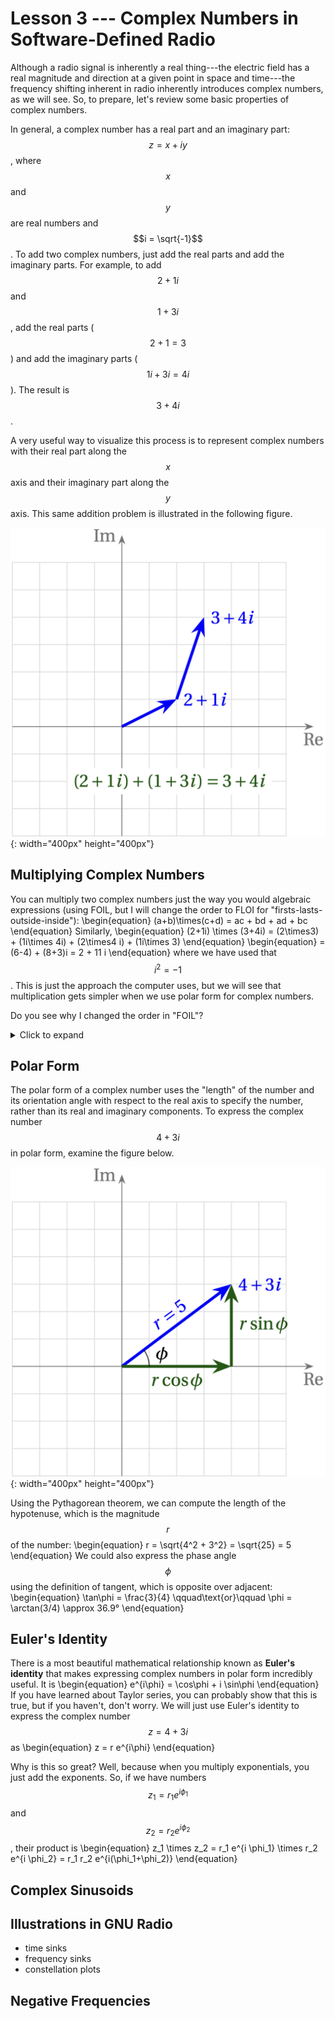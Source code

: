 # Lesson 3 --- Complex Numbers in Software-Defined Radio

Although a radio signal is inherently a real thing---the electric field has a real magnitude and direction at a given point in space and time---the frequency shifting inherent in radio inherently introduces complex numbers, as we will see. So, to prepare, let's review some basic properties of complex numbers.

In general, a complex number has a real part and an imaginary part: $$z = x + iy$$, where $$x$$ and $$y$$ are real numbers and $$i = \sqrt{-1}$$. To add two complex numbers, just add the real parts and add the imaginary parts. For example, to add $$2+1i$$ and $$1 + 3i$$, add the real parts ($$2+1=3$$) and add the imaginary parts ($$1i + 3i = 4i$$). The result is $$3 + 4i$$.

A very useful way to visualize this process is to represent complex numbers with their real part along the $$x$$ axis and their imaginary part along the $$y$$ axis. This same addition problem is illustrated in the following figure.

![Addition of complex numbers](figs/complex-addition.png){: width="400px" height="400px"}

## Multiplying Complex Numbers

You can multiply two complex numbers just the way you would algebraic expressions (using FOIL, but I will change the order to FLOI for "firsts-lasts-outside-inside"):
\begin{equation}
  (a+b)\times(c+d) = ac + bd + ad + bc 
\end{equation}
Similarly,
\begin{equation}
  (2+1i) \times (3+4i) = (2\times3) + (1i\times 4i) + (2\times4 i) + (1i\times 3)
\end{equation}
\begin{equation}
  = (6-4) + (8+3)i = 2 + 11 i
\end{equation}
where we have used that $$i^2=-1$$. This is just the approach the computer uses, but we will see that multiplication gets simpler when we use polar form for complex numbers.

Do you see why I changed the order in "FOIL"?
<details>
<summary markdown='span'> Click to expand </summary>

The product of the *lasts* yields a real number, since $$i^2=-1$$, so it helps to put it next to the product of the *firsts*, which is also real. The *outsides* and the *insides* yield imaginary terms.
</details>

## Polar Form

The polar form of a complex number uses the "length" of the number and its orientation angle with respect to the real axis to specify the number, rather than its real and imaginary components. To express the complex number $$4 + 3i$$ in polar form, examine the figure below.

![Polar form of complex numbers](figs/complex-polar.png){: width="400px" height="400px"}

Using the Pythagorean theorem, we can compute the length of the hypotenuse, which is the magnitude $$r$$ of the number:
\begin{equation}
  r = \sqrt{4^2 + 3^2} = \sqrt{25} = 5
\end{equation}
We could also express the phase angle $$\phi$$ using the definition of tangent, which is opposite over adjacent:
\begin{equation}
  \tan\phi = \frac{3}{4} \qquad\text{or}\qquad \phi = \arctan(3/4) \approx 36.9°
\end{equation}

## Euler's Identity

There is a most beautiful mathematical relationship known as **Euler's identity** that makes expressing complex numbers in polar form incredibly useful. It is
\begin{equation}
  e^{i\phi} = \cos\phi + i \sin\phi
\end{equation}
If you have learned about Taylor series, you can probably show that this is true, but if you haven't, don't worry. We will just use Euler's identity to express the complex number $$z = 4 + 3i$$ as
\begin{equation}
  z = r e^{i\phi}
\end{equation}

Why is this so great? Well, because when you multiply exponentials, you just add the exponents. So, if we have numbers $$z_1 = r_1 e^{i \phi_1}$$ and $$z_2 = r_2 e^{i \phi_2}$$, their product is
\begin{equation}
  z_1 \times z_2 = r_1 e^{i \phi_1} \times r_2 e^{i \phi_2} = r_1 r_2 e^{i(\phi_1+\phi_2)}
\end{equation}

## Complex Sinusoids

## Illustrations in GNU Radio

- time sinks
- frequency sinks
- constellation plots

## Negative Frequencies
